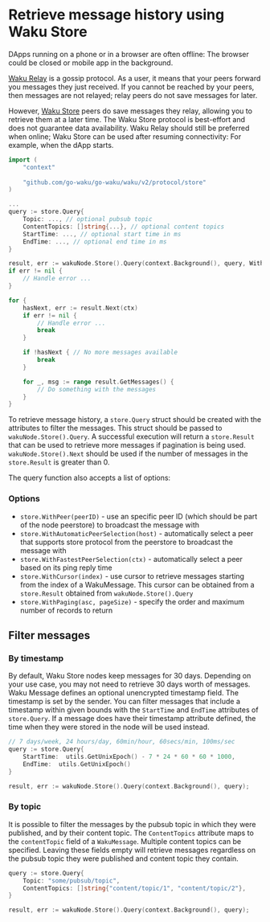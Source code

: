 Retrieve message history using Waku Store
===

DApps running on a phone or in a browser are often offline: The browser could be closed or mobile app in the background.

[Waku Relay](https://rfc.vac.dev/spec/11/) is a gossip protocol. As a user, it means that your peers forward you messages they just received. If you cannot be reached by your peers, then messages are not relayed; relay peers do not save messages for later.

However, [Waku Store](https://rfc.vac.dev/spec/13/) peers do save messages they relay, allowing you to retrieve them at a later time. The Waku Store protocol is best-effort and does not guarantee data availability. Waku Relay should still be preferred when online; Waku Store can be used after resuming connectivity: For example, when the dApp starts.


```go
import (
    "context"
    
    "github.com/go-waku/go-waku/waku/v2/protocol/store"
)

...
query := store.Query{
    Topic: ..., // optional pubsub topic
    ContentTopics: []string{...}, // optional content topics
    StartTime: ..., // optional start time in ms
    EndTime: ..., // optional end time in ms
}

result, err := wakuNode.Store().Query(context.Background(), query, WithPaging(true, 20));
if err != nil {
    // Handle error ...
}

for {
    hasNext, err := result.Next(ctx)
    if err != nil {
        // Handle error ...
        break
    }

    if !hasNext { // No more messages available
        break
    }

    for _, msg := range result.GetMessages() {
        // Do something with the messages
    }
}
```

To retrieve message history, a `store.Query` struct should be created with the attributes to filter the messages. This struct should be passed to `wakuNode.Store().Query`. A successful execution will return a `store.Result` that can be used to retrieve more messages if pagination is being used. `wakuNode.Store().Next` should be used if the number of messages in the `store.Result` is greater than 0.

The query function also accepts a list of options:

### Options
- `store.WithPeer(peerID)` - use an specific peer ID (which should be part of the node peerstore) to broadcast the message with 
- `store.WithAutomaticPeerSelection(host)` - automatically select a peer that supports store protocol from the peerstore to broadcast the message with
- `store.WithFastestPeerSelection(ctx)` - automatically select a peer based on its ping reply time
- `store.WithCursor(index)` - use cursor to retrieve messages starting from the index of a WakuMessage. This cursor can be obtained from a `store.Result` obtained from `wakuNode.Store().Query` 
- `store.WithPaging(asc, pageSize)` - specify the order and maximum number of records to return

## Filter messages

### By timestamp
By default, Waku Store nodes keep messages for 30 days. Depending on your use case, you may not need to retrieve 30 days worth of messages. Waku Message defines an optional unencrypted timestamp field. The timestamp is set by the sender. 
You can filter messages that include a timestamp within given bounds with the `StartTime` and `EndTime` attributes of `store.Query`. If a message does have their timestamp attribute defined, the time when they were stored in the node will be used instead.

```go
// 7 days/week, 24 hours/day, 60min/hour, 60secs/min, 100ms/sec
query := store.Query{
    StartTime:  utils.GetUnixEpoch() - 7 * 24 * 60 * 60 * 1000,
    EndTime:  utils.GetUnixEpoch()
}

result, err := wakuNode.Store().Query(context.Background(), query);
```

### By topic
It is possible to filter the messages by the pubsub topic in which they were published, and by their content topic. The `ContentTopics` attribute maps to the `contentTopic` field of a `WakuMessage`. Multiple content topics can be specified. Leaving these fields empty will retrieve messages regardless on the pubsub topic they were published and content topic they contain.
```go
query := store.Query{
    Topic: "some/pubsub/topic",
    ContentTopics: []string{"content/topic/1", "content/topic/2"},
}

result, err := wakuNode.Store().Query(context.Background(), query);
```
